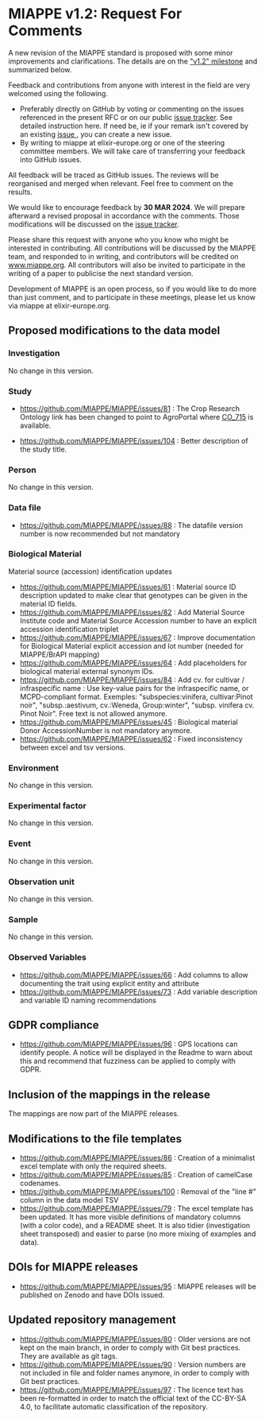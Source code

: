 # MIAPPE v1.2: Request For Comments

A new revision of the MIAPPE standard is proposed with some minor improvements and clarifications. The details are on the ["v1.2" milestone](https://github.com/MIAPPE/MIAPPE/milestone/5) and summarized below.

Feedback and contributions from anyone with interest in the field are very welcomed using the following.
  - Preferably directly on GitHub by voting or commenting on the issues referenced in the present RFC or on our public [issue tracker](https://github.com/MIAPPE/MIAPPE/issues). See detailed instruction here. If need be, ie if your remark isn't covered by an existing [issue ](https://github.com/MIAPPE/MIAPPE/issues), you can create a new issue.
  - By writing to miappe at elixir-europe.org or one of the steering committee members. We will take care of transferring your feedback into GitHub issues. 

All feedback will be traced as GitHub issues. The reviews will be reorganised and merged when relevant. Feel free to comment on the results. 

We would like to encourage feedback by __30 MAR 2024__. We will prepare afterward a revised proposal in accordance with the comments. Those modifications will be discussed on the [issue tracker](https://github.com/MIAPPE/MIAPPE/issues).

Please share this request with anyone who you know who might be interested in contributing. All contributions will be discussed by the MIAPPE team, and responded to in writing, and contributors will be credited on www.miappe.org. All contributors will also be invited to participate in the writing of a paper to publicise the next standard version.

Development of MIAPPE is an open process, so if you would like to do more than just comment, and to participate in these meetings, please let us know via miappe at elixir-europe.org.

## Proposed modifications to the data model

### Investigation
No change in this version.

### Study

- https://github.com/MIAPPE/MIAPPE/issues/81 : The Crop Research Ontology link has been changed to point to AgroPortal where [CO_715](https://agroportal.lirmm.fr/ontologies/CO_715) is available.

- https://github.com/MIAPPE/MIAPPE/issues/104 : Better description of the study title.

### Person
No change in this version.

### Data file

 - https://github.com/MIAPPE/MIAPPE/issues/88 : The datafile version number is now recommended but not mandatory


### Biological Material

Material source (accession) identification updates
 -  https://github.com/MIAPPE/MIAPPE/issues/61 : Material source ID description updated to make clear that genotypes can be given in the material ID fields.
 -  https://github.com/MIAPPE/MIAPPE/issues/82 : Add Material Source Institute code and Material Source Accession number to have an explicit accession identification triplet
 -  https://github.com/MIAPPE/MIAPPE/issues/67 : Improve documentation for Biological Material explicit accession and lot number (needed for MIAPPE/BrAPI mapping)
 -  https://github.com/MIAPPE/MIAPPE/issues/64 : Add placeholders for biological material external synonym IDs. 
 -  https://github.com/MIAPPE/MIAPPE/issues/84 : Add cv. for cultivar / infraspecific name : Use key-value pairs for the infraspecific name, or MCPD-compliant format. Exemples: "subspecies:vinifera, cultivar:Pinot noir", "subsp.:aestivum, cv.:Weneda, Group:winter", "subsp. vinifera cv. Pinot Noir". Free text is not allowed anymore.
 - https://github.com/MIAPPE/MIAPPE/issues/45 : Biological material Donor AccessionNumber is not mandatory anymore.
 - https://github.com/MIAPPE/MIAPPE/issues/62 : Fixed inconsistency between excel and tsv versions.

### Environment
No change in this version.

### Experimental factor
No change in this version.

### Event
No change in this version.

### Observation unit
No change in this version.

### Sample
No change in this version.

### Observed Variables

 - https://github.com/MIAPPE/MIAPPE/issues/66 : Add columns to allow documenting the trait using explicit entity and attribute
 - https://github.com/MIAPPE/MIAPPE/issues/73 : Add variable description and variable ID naming recommendations

## GDPR compliance
 - https://github.com/MIAPPE/MIAPPE/issues/96 : GPS locations can identify people. A notice will be displayed in the Readme to warn about this and recommend that fuzziness can be applied to comply with GDPR.

## Inclusion of the mappings in the release
The mappings are now part of the MIAPPE releases.

## Modifications to the file templates
 - https://github.com/MIAPPE/MIAPPE/issues/86 : Creation of a minimalist excel template with only the required sheets.
 - https://github.com/MIAPPE/MIAPPE/issues/85 : Creation of camelCase codenames.
 - https://github.com/MIAPPE/MIAPPE/issues/100 : Removal of the "line #" column in the data model TSV
 - https://github.com/MIAPPE/MIAPPE/issues/79 : The excel template has been updated. It has more visible definitions of mandatory columns (with a color code), and a README sheet. It is also tidier (investigation sheet transposed) and easier to parse (no more mixing of examples and data). 



## DOIs for MIAPPE releases
- https://github.com/MIAPPE/MIAPPE/issues/95 : MIAPPE releases will be published on Zenodo and have DOIs issued.

## Updated repository management

 - https://github.com/MIAPPE/MIAPPE/issues/80 : Older versions are not kept on the main branch, in order to comply with Git best practices. They are available as git tags.
 - https://github.com/MIAPPE/MIAPPE/issues/90 : Version numbers are not included in file and folder names anymore, in order to comply with Git best practices.
 - https://github.com/MIAPPE/MIAPPE/issues/97 : The licence text has been re-formatted in order to match the official text of the CC-BY-SA 4.0, to facilitate automatic classification of the repository.
